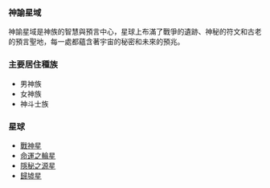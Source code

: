 ### 神諭星域
神諭星域是神族的智慧與預言中心，星球上布滿了戰爭的遺跡、神秘的符文和古老的預言聖地，每一處都蘊含著宇宙的秘密和未來的預兆。

### 主要居住種族
- 男神族
- 女神族
- 神斗士族

### 星球
- [戰神星](戰神星.md)
- [命運之輪星](命運之輪星.md)
- [隱秘之源星](隱秘之源星.md)
- [歸墟星](歸墟星.md)
